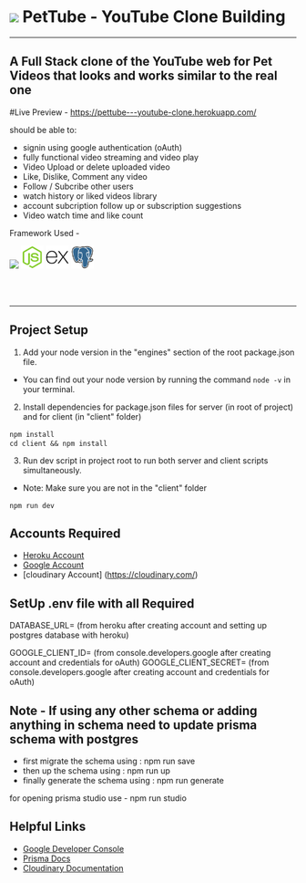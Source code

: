 # <span><img src="https://res.cloudinary.com/ddnzqpnvg/image/upload/v1642150844/Tube_300_x_100_px_3_r97ye9.svg" width="200px"></span > PetTube - YouTube Clone Building

-----
A Full Stack clone of the YouTube web for Pet Videos that looks and works similar to the real one
-----

#Live Preview -  https://pettube---youtube-clone.herokuapp.com/

should be able to:
- signin using google authentication (oAuth)
- fully functional video streaming and video play
- Video Upload or delete uploaded video
- Like, Dislike, Comment any video
- Follow / Subcribe other users
- watch history or liked videos library
- account subcription follow up or subscription suggestions 
- Video watch time and like count 

Framework Used -  

<span><img src="https://cdn.jsdelivr.net/gh/devicons/devicon@latest/icons/react/react-original.svg" width="40px"></span >
<span><img src="https://github.com/devicons/devicon/blob/v2.14.0/icons/nodejs/nodejs-original.svg" width="40px"></span >
<span><img src="https://github.com/devicons/devicon/blob/v2.14.0/icons/express/express-original.svg" width="40px"></span >
<span><img src="https://github.com/devicons/devicon/blob/v2.14.0/icons/postgresql/postgresql-original.svg" width="40px"></span >

<br> <br>

-------

## Project Setup

1. Add your node version in the "engines" section of the root package.json file.

- You can find out your node version by running the command `node -v` in your terminal.

2. Install dependencies for package.json files for server (in root of project) and for client (in "client" folder)

```
npm install
cd client && npm install

```

3. Run dev script in project root to run both server and client scripts simultaneously.

- Note: Make sure you are not in the "client" folder

```
npm run dev

```

## Accounts Required

- [Heroku Account](https://signup.heroku.com/)
- [Google Account](https://accounts.google.com/signup/v2/webcreateaccount?service=mail)
- [cloudinary Account] (https://cloudinary.com/)

## SetUp .env file with all Required

DATABASE_URL= (from heroku after creating account and setting up postgres database with heroku)

GOOGLE_CLIENT_ID= (from console.developers.google after creating account and credentials for oAuth)
GOOGLE_CLIENT_SECRET= (from console.developers.google after creating account and credentials for oAuth)

## Note - If using any other schema or adding anything in schema need to update prisma schema with postgres

- first migrate the schema using : npm run save
- then up the schema using : npm run up
- finally generate the schema using : npm run generate

for opening prisma studio use - npm run studio

## Helpful Links

- [Google Developer Console](https://console.developers.google.com/)
- [Prisma Docs](https://prisma.io)
- [Cloudinary Documentation](https://cloudinary.com/documentation/)
